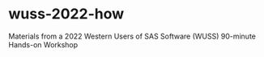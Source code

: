 # wuss-2022-how
Materials from a 2022 Western Users of SAS Software (WUSS) 90-minute Hands-on Workshop
